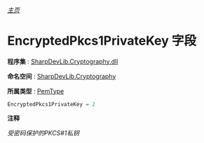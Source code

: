 ###### [主页](./Index.md "主页")

# EncryptedPkcs1PrivateKey 字段

**程序集** : [SharpDevLib.Cryptography.dll](./SharpDevLib.Cryptography.assembly.md "SharpDevLib.Cryptography.dll")

**命名空间** : [SharpDevLib.Cryptography](./SharpDevLib.Cryptography.namespace.md "SharpDevLib.Cryptography")

**所属类型** : [PemType](./SharpDevLib.Cryptography.PemType.md "PemType")
``` csharp
EncryptedPkcs1PrivateKey = 2
```

**注释**

*受密码保护的PKCS#1私钥*



